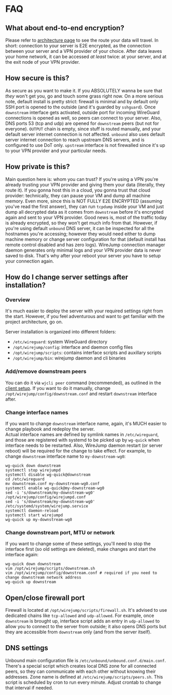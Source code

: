 # FAQ

## What about end-to-end encryption?

Please refer to [architecture page](architecture.md) to see the route your data will travel. In short: connection to your server is E2E encrypted, as the connection between your server and a VPN provider of your choice. After data leaves your home network, it can be accessed _at least_ twice: at your server, and at the exit node of your VPN provider.

## How secure is this?

As secure as you want to make it. If you ABSOLUTELY wanna be sure that _they_ won't get you, go and touch some grass right now. On a more serious note, default install is pretty strict: firewall is minimal and by default only SSH port is opened to the outside (and it's guarded by `sshguard`). Once `downstream` interface gets activated, outside port for incoming WireGuard connections is opened as well, so peers can connect to your server. Also, DNS ports 53 (tcp and udp) are opened for `downstream` peers (but not for everyone). `OUTPUT` chain is empty, since stuff is routed manually, and your default server internet connection is not affected. `unbound` also uses default server internet connection to reach upstream DNS servers, and is configured to use DoT only. `upstream` interface is not firewalled since it's up to your VPN provider and your particular needs.

## How private is this?

Main question here is: whom you can trust? If you're using a VPN you're already trusting your VPN provider and giving them your data (literally, they route it). If you gonna host this in a cloud, you gonna trust that cloud provider: technically, they can pause your VM and dump all machine memory. Even more, since this is NOT FULLY E2E ENCRYPTED (assuming you've read the first answer), they can run `tcpdump` inside your VM and just dump all decrypted data as it comes from `downstream` before it's encrypted again and sent to your VPN provider. Good news is, most of the traffic today is already encrypted, so they won't get much info from that. However, if you're using default `unbound` DNS server, it can be inspected for all the hostnames you're accessing; however they would need either to dump machine memory or change server configuration for that (default install has remote control disabled and has zero logs). WireJump connection manager daemon generates only minimal logs and your VPN provider data is never saved to disk. That's why after your reboot your server you have to setup your connection again.

## How do I change server settings after installation?

### Overview

It's much easier to deploy the server with your required settings right from the start. However, if you feel adventurous and want to get familiar with the project architecture, go on.

Server installation is organized into different folders:

- `/etc/wireguard`: system WireGuard directory
- `/opt/wirejump/config`: interface and daemon config files
- `/opt/wirejump/scripts`: contains interface scripts and auxillary scripts
- `/opt/wirejump/bin`: wirejump daemon and cli binaries

### Add/remove downstream peers

You can do it via `wjcli peer` command (recommended), as outlined in the [client setup](./client.md). If you want to do it manually, change `/opt/wirejump/config/downstream.conf` and restart `downstream` interface after.

### Change interface names

If you want to change `downstream` interface name, again, it's MUCH easier to change playbook and redeploy the server.  
Actual interface names are defined by symlink names in `/etc/wireguard`, and those are registered with systemd to be picked up by `wg-quick` when interface needs to be restarted. Also, WireJump daemon restart (or server reboot) will be required for the change to take effect. For example, to change `downstream` interface name to `my-downstream-wg0`:

```
wg-quick down downstream
systemctl stop wirejumpd
systemctl disable wg-quick@downstream
cd /etc/wireguard
mv downstream.conf my-downstream-wg0.conf
systemctl enable wg-quick@my-downstream-wg0
sed -i 's/downstream/my-downstream-wg0' /opt/wirejump/config/wirejumpd.conf
sed -i 's/downstream/my-downstream-wg0' /etc/systemd/system/wirejump.service
systemctl daemon-reload
systemctl start wirejumpd
wg-quick up my-downstream-wg0
```

### Change downstream port, MTU or network

If you want to change some of these settings, you'll need to stop the interface first (so old settings are deleted), make changes and start the interface again:

```
wg-quick down downstream
vim /opt/wirejump/scripts/downstream.sh
vim /opt/wirejump/config/downstream.conf # required if you need to change downstream network address
wg-quick up downstream
```

## Open/close firewall port

Firewall is located at `/opt/wirejump/scripts/firewall.sh`. It's advised to use dedicated chains like `tcp-allowed` and `udp-allowed`. For example, once `downstream` is brought up, interface script adds an entry in `udp-allowed` to allow you to connect to the server from outside; it also opens DNS ports but they are accessible from `downstream` only (and from the server itself).

## DNS settings

Unbound main configuration file is `/etc/unbound/unbound.conf.d/main.conf`. There's a special script which creates local DNS zone for all connected peers, so they can communicate with each other without knowing their addresses. Zone name is defined at `/etc/wirejump/scripts/peers.sh`. This script is scheduled by cron to run every minute. Adjust crontab to change that interval if needed.
